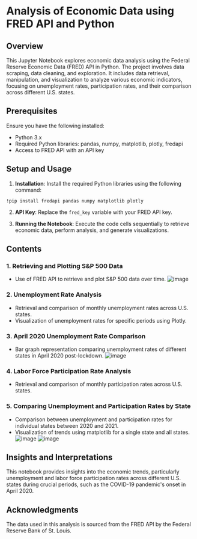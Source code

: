 # Analysis of Economic Data using FRED API and Python

## Overview

This Jupyter Notebook explores economic data analysis using the Federal Reserve Economic Data (FRED) API in Python. The project involves data scraping, data cleaning, and exploration. It includes data retrieval, manipulation, and visualization to analyze various economic indicators, focusing on unemployment rates, participation rates, and their comparison across different U.S. states.

## Prerequisites

Ensure you have the following installed:

- Python 3.x
- Required Python libraries: pandas, numpy, matplotlib, plotly, fredapi
- Access to FRED API with an API key

## Setup and Usage

1. **Installation**: Install the required Python libraries using the following command:

<code>!pip install fredapi pandas numpy matplotlib plotly</code>


2. **API Key**: Replace the `fred_key` variable with your FRED API key.

3. **Running the Notebook**: Execute the code cells sequentially to retrieve economic data, perform analysis, and generate visualizations.

## Contents

### 1. Retrieving and Plotting S&P 500 Data
- Use of FRED API to retrieve and plot S&P 500 data over time.
  ![image](https://github.com/ParmeetChanne/Analysing-Economic-Factors-Python/assets/67189839/64915e74-a366-4a2c-b817-aee9dcb57016)


### 2. Unemployment Rate Analysis
- Retrieval and comparison of monthly unemployment rates across U.S. states.
- Visualization of unemployment rates for specific periods using Plotly.

### 3. April 2020 Unemployment Rate Comparison
- Bar graph representation comparing unemployment rates of different states in April 2020 post-lockdown.
  ![image](https://github.com/ParmeetChanne/Analysing-Economic-Factors-Python/assets/67189839/9309ccb2-b5ef-4994-beb8-b9643de6b345)


### 4. Labor Force Participation Rate Analysis
- Retrieval and comparison of monthly participation rates across U.S. states.

### 5. Comparing Unemployment and Participation Rates by State
- Comparison between unemployment and participation rates for individual states between 2020 and 2021.
- Visualization of trends using matplotlib for a single state and all states.
  ![image](https://github.com/ParmeetChanne/Analysing-Economic-Factors-Python/assets/67189839/84f49a1a-ff5d-474d-839c-d33a20fd0ea2)
  ![image](https://github.com/ParmeetChanne/Analysing-Economic-Factors-Python/assets/67189839/5c43ad6d-90ab-4be7-b7ae-97f6a23bdf48)


## Insights and Interpretations

This notebook provides insights into the economic trends, particularly unemployment and labor force participation rates across different U.S. states during crucial periods, such as the COVID-19 pandemic's onset in April 2020.

## Acknowledgments

The data used in this analysis is sourced from the FRED API by the Federal Reserve Bank of St. Louis.


